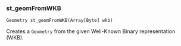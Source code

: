 ### st_geomFromWKB
`Geometry st_geomFromWKB(Array[Byte] wkb)`

Creates a `Geometry` from the given Well-Known Binary representation (WKB).